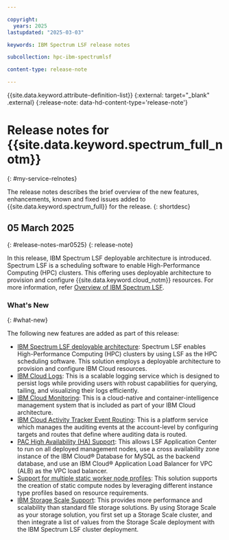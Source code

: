 ```yaml
---

copyright:
  years: 2025
lastupdated: "2025-03-03"

keywords: IBM Spectrum LSF release notes

subcollection: hpc-ibm-spectrumlsf

content-type: release-note

---
```




{{site.data.keyword.attribute-definition-list}}
{:external: target="_blank" .external}
{:release-note: data-hd-content-type='release-note'}



# Release notes for {{site.data.keyword.spectrum_full_notm}}
{: #my-service-relnotes}

The release notes describes the brief overview of the new features, enhancements, known and fixed issues added to {{site.data.keyword.spectrum_full}} for the release.
{: shortdesc}

## 05 March 2025
{: #release-notes-mar0525}
{: release-note}

In this release, IBM Spectrum LSF deployable architecture is introduced. Spectrum LSF is a scheduling software to enable High-Performance Computing (HPC) clusters. This offering uses deployable architecture to provision and configure {{site.data.keyword.cloud_notm}} resources. For more information, refer [Overview of IBM Spectrum LSF](/docs/hpc-ibm-spectrumlsf?topic=hpc-ibm-spectrumlsf-about-spectrum-lsf).

### What's New
{: #what-new}

The following new features are added as part of this release:

* [IBM Spectrum LSF deployable architecture](/docs/hpc-ibm-spectrumlsf?topic=hpc-ibm-spectrumlsf-ibm-spectrum-lsf): Spectrum LSF enables High-Performance Computing (HPC) clusters by using LSF as the HPC scheduling software. This solution employs a deployable architecture to provision and configure IBM Cloud resources.
* [IBM Cloud Logs](/docs/hpc-ibm-spectrumlsf?topic=hpc-ibm-spectrumlsf-cloud-logs-overview): This is a scalable logging service which is designed to persist logs while providing users with robust capabilities for querying, tailing, and visualizing their logs efficiently.
* [IBM Cloud Monitoring](/docs/hpc-ibm-spectrumlsf?topic=hpc-ibm-spectrumlsf-cloud-monitoring-overview): This is a cloud-native and container-intelligence management system that is included as part of your IBM Cloud architecture.
* [IBM Cloud Activity Tracker Event Routing](/docs/hpc-ibm-spectrumlsf?topic=hpc-ibm-spectrumlsf-activity-tracker-overview): This is a platform service which manages the auditing events at the account-level by configuring targets and routes that define where auditing data is routed.
* [PAC High Availability (HA) Support](/docs/hpc-ibm-spectrumlsf?topic=hpc-ibm-spectrumlsf-before-deploy-application-center): This allows LSF Application Center to run on all deployed management nodes, use a cross availability zone instance of the IBM Cloud® Database for MySQL as the backend database, and use an IBM Cloud® Application Load Balancer for VPC (ALB) as the VPC load balancer.
* [Support for multiple static worker node profiles](/docs/hpc-ibm-spectrumlsf?topic=hpc-ibm-spectrumlsf-considerations-for-HPC-custer-compute-types): This solution supports the creation of static compute nodes by leveraging different instance type profiles based on resource requirements.
* [IBM Storage Scale Support](/docs/hpc-ibm-spectrumlsf?topic=hpc-ibm-spectrumlsf-integrating-scale): This provides more performance and scalability than standard file storage solutions. By using Storage Scale as your storage solution, you first set up a Storage Scale cluster, and then integrate a list of values from the Storage Scale deployment with the IBM Spectrum LSF cluster deployment.
